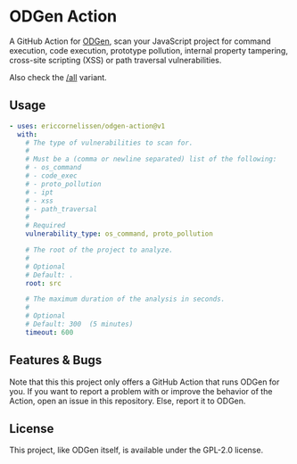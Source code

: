 # ODGen Action

A GitHub Action for [ODGen](https://github.com/Song-Li/ODGen), scan your
JavaScript project for command execution, code execution, prototype pollution,
internal property tampering, cross-site scripting (XSS) or path traversal
vulnerabilities.

Also check the [/all](./all) variant.

## Usage

```yml
- uses: ericcornelissen/odgen-action@v1
  with:
    # The type of vulnerabilities to scan for.
    #
    # Must be a (comma or newline separated) list of the following:
    # - os_command
    # - code_exec
    # - proto_pollution
    # - ipt
    # - xss
    # - path_traversal
    #
    # Required
    vulnerability_type: os_command, proto_pollution

    # The root of the project to analyze.
    #
    # Optional
    # Default: .
    root: src

    # The maximum duration of the analysis in seconds.
    #
    # Optional
    # Default: 300  (5 minutes)
    timeout: 600
```

## Features & Bugs

Note that this this project only offers a GitHub Action that runs ODGen for you.
If you want to report a problem with or improve the behavior of the Action, open
an issue in this repository. Else, report it to ODGen.

## License

This project, like ODGen itself, is available under the GPL-2.0 license.
